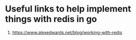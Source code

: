 # Useful links to help implement things with redis in go

1. <https://www.alexedwards.net/blog/working-with-redis>
